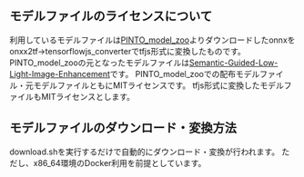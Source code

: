 ## モデルファイルのライセンスについて

利用しているモデルファイルは[PINTO_model_zoo](https://github.com/PINTO0309/PINTO_model_zoo/tree/main/370_Semantic-Guided-Low-Light-Image-Enhancement)よりダウンロードしたonnxをonxx2tf→tensorflowjs_converterでtfjs形式に変換したものです。
PINTO_model_zooの元となったモデルファイルは[Semantic-Guided-Low-Light-Image-Enhancement](https://github.com/ShenZheng2000/Semantic-Guided-Low-Light-Image-Enhancement)です。
PINTO_model_zooでの配布モデルファイル・元モデルファイルともにMITライセンスです。
tfjs形式に変換したモデルファイルもMITライセンスとします。

## モデルファイルのダウンロード・変換方法

download.shを実行するだけで自動的にダウンロード・変換が行われます。
ただし、x86_64環境のDocker利用を前提としています。
